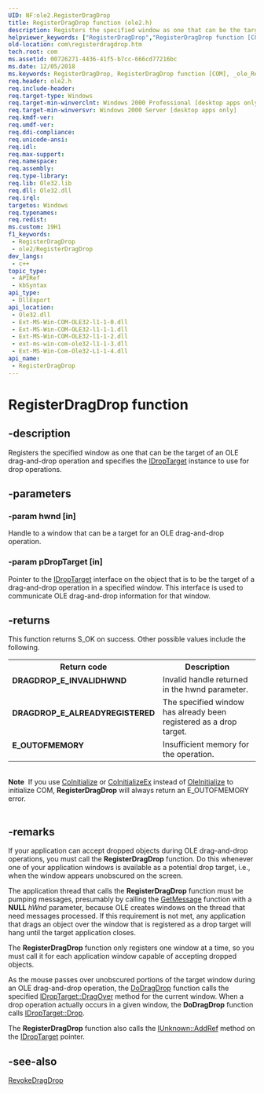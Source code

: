 ```yaml
---
UID: NF:ole2.RegisterDragDrop
title: RegisterDragDrop function (ole2.h)
description: Registers the specified window as one that can be the target of an OLE drag-and-drop operation and specifies the IDropTarget instance to use for drop operations.
helpviewer_keywords: ["RegisterDragDrop","RegisterDragDrop function [COM]","_ole_RegisterDragDrop","com.registerdragdrop","ole2/RegisterDragDrop"]
old-location: com\registerdragdrop.htm
tech.root: com
ms.assetid: 00726271-4436-41f5-b7cc-666cd77216bc
ms.date: 12/05/2018
ms.keywords: RegisterDragDrop, RegisterDragDrop function [COM], _ole_RegisterDragDrop, com.registerdragdrop, ole2/RegisterDragDrop
req.header: ole2.h
req.include-header: 
req.target-type: Windows
req.target-min-winverclnt: Windows 2000 Professional [desktop apps only]
req.target-min-winversvr: Windows 2000 Server [desktop apps only]
req.kmdf-ver: 
req.umdf-ver: 
req.ddi-compliance: 
req.unicode-ansi: 
req.idl: 
req.max-support: 
req.namespace: 
req.assembly: 
req.type-library: 
req.lib: Ole32.lib
req.dll: Ole32.dll
req.irql: 
targetos: Windows
req.typenames: 
req.redist: 
ms.custom: 19H1
f1_keywords:
 - RegisterDragDrop
 - ole2/RegisterDragDrop
dev_langs:
 - c++
topic_type:
 - APIRef
 - kbSyntax
api_type:
 - DllExport
api_location:
 - Ole32.dll
 - Ext-MS-Win-COM-OLE32-l1-1-0.dll
 - Ext-MS-Win-COM-OLE32-l1-1-1.dll
 - Ext-MS-Win-COM-OLE32-l1-1-2.dll
 - ext-ms-win-com-ole32-l1-1-3.dll
 - Ext-MS-Win-Com-Ole32-L1-1-4.dll
api_name:
 - RegisterDragDrop
---
```


# RegisterDragDrop function


## -description

Registers the specified window as one that can be the target of an OLE drag-and-drop operation and specifies the <a href="/windows/desktop/api/oleidl/nn-oleidl-idroptarget">IDropTarget</a> instance to use for drop operations.

## -parameters

### -param hwnd [in]

Handle to a window that can be a target for an OLE drag-and-drop operation.

### -param pDropTarget [in]

Pointer to the <a href="/windows/desktop/api/oleidl/nn-oleidl-idroptarget">IDropTarget</a> interface on the object that is to be the target of a drag-and-drop operation in a specified window. This interface is used to communicate OLE drag-and-drop information for that window.

## -returns

This function returns S_OK on success. Other possible values include the following.

<table>
<tr>
<th>Return code</th>
<th>Description</th>
</tr>
<tr>
<td width="40%">
<dl>
<dt><b>DRAGDROP_E_INVALIDHWND</b></dt>
</dl>
</td>
<td width="60%">
Invalid handle returned in the hwnd parameter.

</td>
</tr>
<tr>
<td width="40%">
<dl>
<dt><b>DRAGDROP_E_ALREADYREGISTERED</b></dt>
</dl>
</td>
<td width="60%">
The specified window has already been registered as a drop target.

</td>
</tr>
<tr>
<td width="40%">
<dl>
<dt><b>E_OUTOFMEMORY</b></dt>
</dl>
</td>
<td width="60%">
Insufficient memory for the operation.

</td>
</tr>
</table>
 

<div class="alert"><b>Note</b>  If you use <a href="/windows/desktop/api/objbase/nf-objbase-coinitialize">CoInitialize</a> or <a href="/windows/desktop/api/combaseapi/nf-combaseapi-coinitializeex">CoInitializeEx</a> instead of <a href="/windows/desktop/api/ole2/nf-ole2-oleinitialize">OleInitialize</a> to initialize COM, <b>RegisterDragDrop</b> will always return an E_OUTOFMEMORY error.</div>
<div> </div>

## -remarks

If your application can accept dropped objects during OLE drag-and-drop operations, you must call the <b>RegisterDragDrop</b> function. Do this whenever one of your application windows is available as a potential drop target, i.e., when the window appears unobscured on the screen.

The application thread that calls the <b>RegisterDragDrop</b> function must be pumping messages, presumably by calling the <a href="/previous-versions/windows/desktop/fax/-mfax-faxaccountincomingarchive-getmessage-vb">GetMessage</a> function with a <b>NULL</b> <i>hWnd</i> parameter, because OLE creates windows on the thread that need messages processed. If this requirement is not met, any application that drags an object over the window that is registered as a drop target will hang until the target application closes.

The <b>RegisterDragDrop</b> function only registers one window at a time, so you must call it for each application window capable of accepting dropped objects.

As the mouse passes over unobscured portions of the target window during an OLE drag-and-drop operation, the <a href="/windows/desktop/api/ole2/nf-ole2-dodragdrop">DoDragDrop</a> function calls the specified <a href="/windows/desktop/api/oleidl/nf-oleidl-idroptarget-dragover">IDropTarget::DragOver</a> method for the current window. When a drop operation actually occurs in a given window, the <b>DoDragDrop</b> function calls <a href="/windows/desktop/api/oleidl/nf-oleidl-idroptarget-drop">IDropTarget::Drop</a>.

The <b>RegisterDragDrop</b> function also calls the <a href="/windows/desktop/api/unknwn/nf-unknwn-iunknown-addref">IUnknown::AddRef</a> method on the <a href="/windows/desktop/api/oleidl/nn-oleidl-idroptarget">IDropTarget</a> pointer.

## -see-also

<a href="/windows/desktop/api/ole2/nf-ole2-revokedragdrop">RevokeDragDrop</a>
